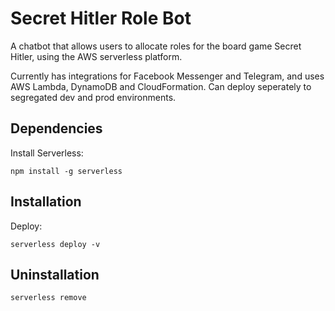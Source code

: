 # Secret Hitler Role Bot

A chatbot that allows users to allocate roles for the board game Secret Hitler, using the AWS serverless platform.

Currently has integrations for Facebook Messenger and Telegram, and uses AWS Lambda, DynamoDB and CloudFormation. Can deploy seperately to segregated dev and prod environments.

## Dependencies

Install Serverless:
```
npm install -g serverless
```

## Installation

Deploy:
```
serverless deploy -v
```

## Uninstallation

```
serverless remove
```
